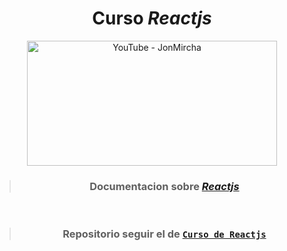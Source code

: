 <div align='center'>

# Curso _Reactjs_

</div>

<div align='center'>

<a href="https://www.youtube.com/playlist?list=PLvq-jIkSeTUZ5XcUw8fJPTBKEHEKPMTKk"><img src="https://github.com/Kapelu/Cursos-JonMircha/blob/main/04%20-%20React/Curso-Reactja.png" alt="YouTube - JonMircha" title="Logotipo de cdlibre" width="400" height="200"></a>

> ### Documentacion sobre [_Reactjs_](https://es.reactjs.org/)
<br>

> ### Repositorio seguir el de [`Curso de Reactjs`](https://github.com/jonmircha/youtube-react)

</div>


<br> 